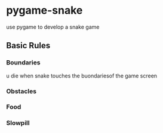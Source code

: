 # pygame-snake
use pygame to develop a snake game

## Basic Rules
### Boundaries
u die when snake touches the buondariesof the game screen

### Obstacles

### Food

### Slowpill
